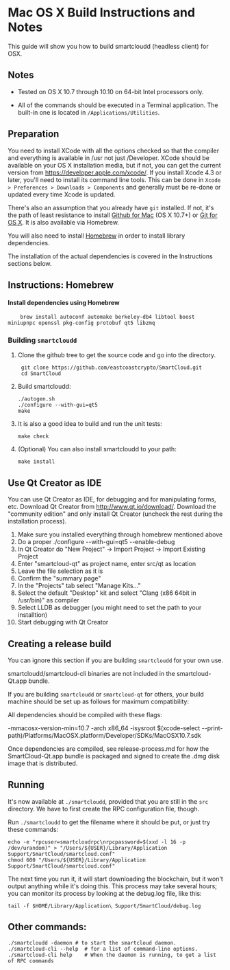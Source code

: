 Mac OS X Build Instructions and Notes
====================================
This guide will show you how to build smartcloudd (headless client) for OSX.

Notes
-----

* Tested on OS X 10.7 through 10.10 on 64-bit Intel processors only.

* All of the commands should be executed in a Terminal application. The
built-in one is located in `/Applications/Utilities`.

Preparation
-----------

You need to install XCode with all the options checked so that the compiler
and everything is available in /usr not just /Developer. XCode should be
available on your OS X installation media, but if not, you can get the
current version from https://developer.apple.com/xcode/. If you install
Xcode 4.3 or later, you'll need to install its command line tools. This can
be done in `Xcode > Preferences > Downloads > Components` and generally must
be re-done or updated every time Xcode is updated.

There's also an assumption that you already have `git` installed. If
not, it's the path of least resistance to install [Github for Mac](https://mac.github.com/)
(OS X 10.7+) or
[Git for OS X](https://code.google.com/p/git-osx-installer/). It is also
available via Homebrew.

You will also need to install [Homebrew](http://brew.sh) in order to install library
dependencies.

The installation of the actual dependencies is covered in the Instructions
sections below.

Instructions: Homebrew
----------------------

#### Install dependencies using Homebrew

        brew install autoconf automake berkeley-db4 libtool boost miniupnpc openssl pkg-config protobuf qt5 libzmq

### Building `smartcloudd`

1. Clone the github tree to get the source code and go into the directory.

        git clone https://github.com/eastcoastcrypto/SmartCloud.git
        cd SmartCloud

2.  Build smartcloudd:

        ./autogen.sh
        ./configure --with-gui=qt5
        make

3.  It is also a good idea to build and run the unit tests:

        make check

4.  (Optional) You can also install smartcloudd to your path:

        make install

Use Qt Creator as IDE
------------------------
You can use Qt Creator as IDE, for debugging and for manipulating forms, etc.
Download Qt Creator from http://www.qt.io/download/. Download the "community edition" and only install Qt Creator (uncheck the rest during the installation process).

1. Make sure you installed everything through homebrew mentioned above
2. Do a proper ./configure --with-gui=qt5 --enable-debug
3. In Qt Creator do "New Project" -> Import Project -> Import Existing Project
4. Enter "smartcloud-qt" as project name, enter src/qt as location
5. Leave the file selection as it is
6. Confirm the "summary page"
7. In the "Projects" tab select "Manage Kits..."
8. Select the default "Desktop" kit and select "Clang (x86 64bit in /usr/bin)" as compiler
9. Select LLDB as debugger (you might need to set the path to your installtion)
10. Start debugging with Qt Creator

Creating a release build
------------------------
You can ignore this section if you are building `smartcloudd` for your own use.

smartcloudd/smartcloud-cli binaries are not included in the smartcloud-Qt.app bundle.

If you are building `smartcloudd` or `smartcloud-qt` for others, your build machine should be set up
as follows for maximum compatibility:

All dependencies should be compiled with these flags:

 -mmacosx-version-min=10.7
 -arch x86_64
 -isysroot $(xcode-select --print-path)/Platforms/MacOSX.platform/Developer/SDKs/MacOSX10.7.sdk

Once dependencies are compiled, see release-process.md for how the SmartCloud-Qt.app
bundle is packaged and signed to create the .dmg disk image that is distributed.

Running
-------

It's now available at `./smartcloudd`, provided that you are still in the `src`
directory. We have to first create the RPC configuration file, though.

Run `./smartcloudd` to get the filename where it should be put, or just try these
commands:

    echo -e "rpcuser=smartcloudrpc\nrpcpassword=$(xxd -l 16 -p /dev/urandom)" > "/Users/${USER}/Library/Application Support/SmartCloud/smartcloud.conf"
    chmod 600 "/Users/${USER}/Library/Application Support/SmartCloud/smartcloud.conf"

The next time you run it, it will start downloading the blockchain, but it won't
output anything while it's doing this. This process may take several hours;
you can monitor its process by looking at the debug.log file, like this:

    tail -f $HOME/Library/Application\ Support/SmartCloud/debug.log

Other commands:
-------

    ./smartcloudd -daemon # to start the smartcloud daemon.
    ./smartcloud-cli --help  # for a list of command-line options.
    ./smartcloud-cli help    # When the daemon is running, to get a list of RPC commands
